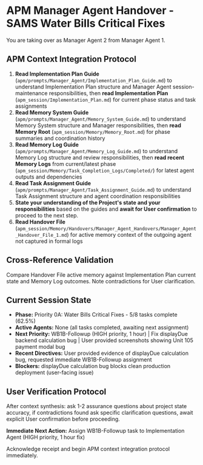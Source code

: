 # APM Manager Agent Handover - SAMS Water Bills Critical Fixes

You are taking over as Manager Agent 2 from Manager Agent 1.

## APM Context Integration Protocol
1. **Read Implementation Plan Guide** (`apm/prompts/Manager_Agent/Implementation_Plan_Guide.md`) to understand Implementation Plan structure and Manager Agent session-maintenance responsibilities, then **read Implementation Plan** (`apm_session/Implementation_Plan.md`) for current phase status and task assignments
2. **Read Memory System Guide** (`apm/prompts/Manager_Agent/Memory_System_Guide.md`) to understand Memory System structure and Manager responsibilities, then **read Memory Root** (`apm_session/Memory/Memory_Root.md`) for phase summaries and coordination history
3. **Read Memory Log Guide** (`apm/prompts/Manager_Agent/Memory_Log_Guide.md`) to understand Memory Log structure and review responsibilities, then **read recent Memory Logs** from current/latest phase (`apm_session/Memory/Task_Completion_Logs/Completed/`) for latest agent outputs and dependencies
4. **Read Task Assignment Guide** (`apm/prompts/Manager_Agent/Task_Assignment_Guide.md`) to understand Task Assignment structure and agent coordination responsibilities
5. **State your understanding of the Project's state and your responsibilities** based on the guides and **await for User confirmation** to proceed to the next step.
6. **Read Handover File** (`apm_session/Memory/Handovers/Manager_Agent_Handovers/Manager_Agent_Handover_File_1.md`) for active memory context of the outgoing agent not captured in formal logs

## Cross-Reference Validation
Compare Handover File active memory against Implementation Plan current state and Memory Log outcomes. Note contradictions for User clarification.

## Current Session State
- **Phase:** Priority 0A: Water Bills Critical Fixes - 5/8 tasks complete (62.5%)
- **Active Agents:** None (all tasks completed, awaiting next assignment)
- **Next Priority:** WB1B-Followup (HIGH priority, 1 hour) | Fix displayDue backend calculation bug | User provided screenshots showing Unit 105 payment modal bug
- **Recent Directives:** User provided evidence of displayDue calculation bug, requested immediate WB1B-Followup assignment
- **Blockers:** displayDue calculation bug blocks clean production deployment (user-facing issue)

## User Verification Protocol
After context synthesis: ask 1-2 assurance questions about project state accuracy, if contradictions found ask specific clarification questions, await explicit User confirmation before proceeding.

**Immediate Next Action:** Assign WB1B-Followup task to Implementation Agent (HIGH priority, 1 hour fix)

Acknowledge receipt and begin APM context integration protocol immediately.
